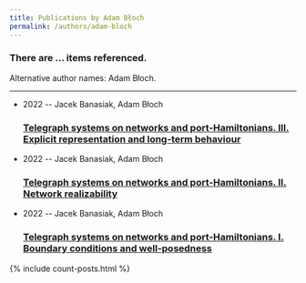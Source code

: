 ```yaml
---
title: Publications by Adam Błoch
permalink: /authors/adam-bloch
---
```


<h3 id="number-posts">There are ... items referenced.</h3>
<p id='info-authors'>Alternative author names: Adam Błoch.</p>
<hr />
<ul class="post-list">
<li><span class='post-meta'>2022 -- Jacek Banasiak, Adam Błoch</span><h3><a class='post-link' href="{{ site.baseurl }}/telegraph-systems-on-networks-and-port-hamiltonians-iii-explicit-representation-and-long-term-behaviour">Telegraph systems on networks and port-Hamiltonians. Ⅲ. Explicit representation and long-term behaviour</a></h3></li>
<li><span class='post-meta'>2022 -- Jacek Banasiak, Adam Błoch</span><h3><a class='post-link' href="{{ site.baseurl }}/telegraph-systems-on-networks-and-port-hamiltonians-ii-network-realizability">Telegraph systems on networks and port-Hamiltonians. Ⅱ. Network realizability</a></h3></li>
<li><span class='post-meta'>2022 -- Jacek Banasiak, Adam Błoch</span><h3><a class='post-link' href="{{ site.baseurl }}/telegraph-systems-on-networks-and-port-hamiltonians-i-boundary-conditions-and-well-posedness">Telegraph systems on networks and port-Hamiltonians. I. Boundary conditions and well-posedness</a></h3></li>

</ul>
{% include count-posts.html %}
